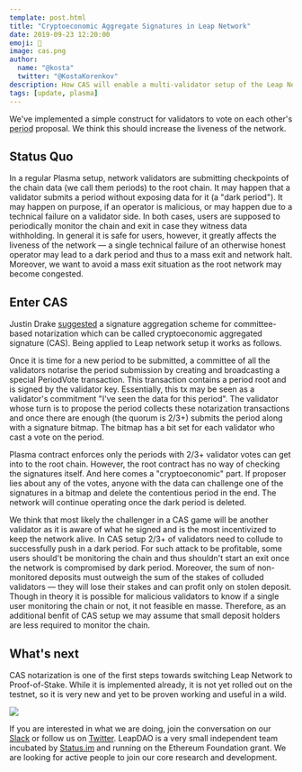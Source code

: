 ```yaml
---
template: post.html
title: "Cryptoeconomic Aggregate Signatures in Leap Network"
date: 2019-09-23 12:20:00
emoji: 🐲
image: cas.png
author:
  name: "@kosta"
  twitter: "@KostaKorenkov"
description: How CAS will enable a multi-validator setup of the Leap Network.
tags: [update, plasma]
---
```


We've implemented a simple construct for validators to vote on each other's <abbr title="A unit used for anchoring Leap Plasma to the root chain">period</abbr> proposal. We think this should increase the liveness of the network.

## Status Quo

In a regular Plasma setup, network validators are submitting checkpoints of the chain data (we call them periods) to the root chain. It may happen that a validator submits a period without exposing data for it (a "dark period"). It may happen on purpose, if an operator is malicious, or may happen due to a technical failure on a validator side. In both cases, users are supposed to periodically monitor the chain and exit in case they witness data withholding. In general it is safe for users, however, it greatly affects the liveness of the network — a single technical failure of an otherwise honest operator may lead to a dark period and thus to a mass exit and network halt. Moreover, we want to avoid a mass exit situation as the root network may become congested.

## Enter CAS

Justin Drake [suggested](https://ethresear.ch/t/cryptoeconomic-signature-aggregation/1659) a signature aggregation scheme for committee-based notarization which can be called cryptoeconomic aggregated signature (CAS). Being applied to Leap network setup it works as follows.

Once it is time for a new period to be submitted, a committee of all the validators notarise the period submission by creating and broadcasting a special PeriodVote transaction. This transaction contains a period root and is signed by the validator key. Essentially, this tx may be seen as a validator's commitment "I've seen the data for this period". The validator whose turn is to propose the period collects these notarization transactions and once there are enough (the quorum is 2/3+) submits the period along with a signature bitmap. The bitmap has a bit set for each validator who cast a vote on the period.

Plasma contract enforces only the periods with 2/3+ validator votes can get into to the root chain. However, the root contract has no way of checking the signatures itself. And here comes a "cryptoeconomic" part. If proposer lies about any of the votes, anyone with the data can challenge one of the signatures in a bitmap and delete the contentious period in the end. The network will continue operating once the dark period is deleted.

We think that most likely the challenger in a CAS game will be another validator as it is aware of what he signed and is the most incentivized to keep the network alive. In CAS setup 2/3+ of validators need to collude to successfully push in a dark period. For such attack to be profitable, some users should't be monitoring the chain and thus shouldn't start an exit once the network is compromised by dark period. Moreover, the sum of non-monitored deposits must outweigh the sum of the stakes of colluded validators — they will lose their stakes and can profit only on stolen deposit. Though in theory it is possible for malicious validators to know if a single user monitoring the chain or not, it not feasible en masse. Therefore, as an additional benfit of CAS setup we may assume that small deposit holders are less required to monitor the chain.

## What's next

CAS notarization is one of the first steps towards switching Leap Network to Proof-of-Stake. While it is implemented already, it is not yet rolled out on the testnet, so it is very new and yet to be proven working and useful in a wild.

<img src="https://media.giphy.com/media/26vUM2gHokQWVwZMs/giphy.gif"/>

If you are interested in what we are doing, join the conversation on our [Slack](http://join.leapdao.org) or follow us on [Twitter](https://twitter.com/leapdao). LeapDAO is a very small independent team incubated by [Status.im](https://incubate.status.im/projects/) and running on the Ethereum Foundation grant. We are looking for active people to join our core research and development.
